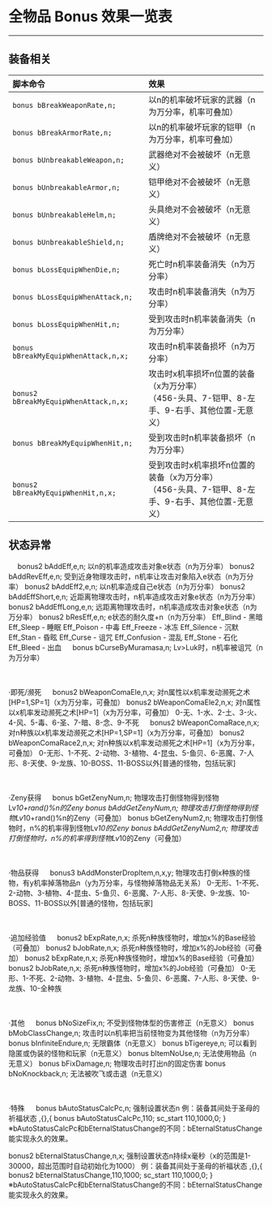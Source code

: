 # 全物品 Bonus 效果一览表

------


## 装备相关

| 脚本命令 | 效果 |
|:--------|:-----|
| `bonus bBreakWeaponRate,n;` | 以n的机率破坏玩家的武器（n为万分率，机率可叠加） |
| `bonus bBreakArmorRate,n;` | 以n的机率破坏玩家的铠甲（n为万分率，机率可叠加） |
| `bonus bUnbreakableWeapon,n;` | 武器绝对不会被破坏（n无意义） |
| `bonus bUnbreakableArmor,n;` | 铠甲绝对不会被破坏（n无意义） |
| `bonus bUnbreakableHelm,n;` | 头具绝对不会被破坏（n无意义） |
| `bonus bUnbreakableShield,n;` | 盾牌绝对不会被破坏（n无意义） |
| `bonus bLossEquipWhenDie,n;` | 死亡时n机率装备消失（n为万分率） |
| `bonus bLossEquipWhenAttack,n;` | 攻击时n机率装备消失（n为万分率） |
| `bonus bLossEquipWhenHit,n;` | 受到攻击时n机率装备消失（n为万分率） |
| `bonus bBreakMyEquipWhenAttack,n,x;` | 攻击时n机率装备损坏（n为万分率）
| `bonus2 bBreakMyEquipWhenAttack,n,x;` | 攻击时x机率损坏n位置的装备（x为万分率）<br/>（456-头具、7-铠甲、8-左手、9-右手、其他位置-无意义） |
| `bonus bBreakMyEquipWhenHit,n;` | 受到攻击时n机率装备损坏（n为万分率） |
| `bonus2 bBreakMyEquipWhenHit,n,x;` | 受到攻击时x机率损坏n位置的装备（x为万分率）<br/>（456-头具、7-铠甲、8-左手、9-右手、其他位置-无意义） |


## 状态异常
　
bonus2 bAddEff,e,n;	以n的机率造成攻击对象e状态（n为万分率）
bonus2 bAddRevEff,e,n;	受到近身物理攻击时，n机率让攻击对象陷入e状态（n为万分率）
bonus2 bAddEff2,e,n;	以n机率造成自己e状态（n为万分率）
bonus2 bAddEffShort,e,n;	近距离物理攻击时，n机率造成攻击对象e状态（n为万分率）
bonus2 bAddEffLong,e,n;	远距离物理攻击时，n机率造成攻击对象e状态（n为万分率）
bonus2 bResEff,e,n;	e状态的耐久度+n（n为万分率）
Eff_Blind     - 黑暗
Eff_Sleep     - 睡眠
Eff_Poison    - 中毒
Eff_Freeze    - 冰冻
Eff_Silence   - 沉默
Eff_Stan      - 昏眩
Eff_Curse     - 诅咒
Eff_Confusion - 混乱
Eff_Stone     - 石化
Eff_Bleed     - 出血
　
bonus bCurseByMuramasa,n;	Lv>Luk时，n机率被诅咒（n为万分率）
　

　

·即死/濒死
　
bonus2 bWeaponComaEle,n,x;	对n属性以x机率发动濒死之术[HP=1,SP=1]（x为万分率，可叠加）
bonus2 bWeaponComaEle2,n,x;	对n属性以x机率发动濒死之术[HP=1]（x为万分率，可叠加）
0-无、1-水、2-土、3-火、4-风、5-毒、6-圣、7-暗、8-念、9-不死
　
bonus2 bWeaponComaRace,n,x;	对n种族以x机率发动濒死之术[HP=1,SP=1]（x为万分率，可叠加）
bonus2 bWeaponComaRace2,n,x;	对n种族以x机率发动濒死之术[HP=1]（x为万分率，可叠加）
0-无形、1-不死、2-动物、3-植物、4-昆虫、5-鱼贝、6-恶魔、7-人形、8-天使、9-龙族、10-BOSS、11-BOSS以外[普通的怪物，包括玩家]
　

　

·Zeny获得
　
bonus bGetZenyNum,n;	物理攻击打倒怪物得到怪物Lv*10+rand()%n的Zeny
bonus bAddGetZenyNum,n;	物理攻击打倒怪物得到怪物Lv*10+rand()%n的Zeny（可叠加）
bonus bGetZenyNum2,n;	物理攻击打倒怪物时，n%的机率得到怪物Lv*10的Zeny
bonus bAddGetZenyNum2,n;	物理攻击打倒怪物时，n%的机率得到怪物Lv*10的Zeny（可叠加）
　

　

·物品获得
　
bonus3 bAddMonsterDropItem,n,x,y;	物理攻击打倒x种族的怪物，有y机率掉落物品n（y为万分率，与怪物掉落物品无关系）
0-无形、1-不死、2-动物、3-植物、4-昆虫、5-鱼贝、6-恶魔、7-人形、8-天使、9-龙族、10-BOSS、11-BOSS以外[普通的怪物，包括玩家]
　

　

·追加经验值
　
bonus2 bExpRate,n,x;	杀死n种族怪物时，增加x%的Base经验（可叠加）
bonus2 bJobRate,n,x;	杀死n种族怪物时，增加x%的Job经验（可叠加）
bonus2 bExpRate,n,x;	杀死n种族怪物时，增加x%的Base经验（可叠加）
bonus2 bJobRate,n,x;	杀死n种族怪物时，增加x%的Job经验（可叠加）
0-无形、1-不死、2-动物、3-植物、4-昆虫、5-鱼贝、6-恶魔、7-人形、8-天使、9-龙族、10-全种族
　

　

·其他
　
bonus bNoSizeFix,n;	不受到怪物体型的伤害修正（n无意义）
bonus bMobClassChange,n;	攻击时以n机率把当前怪物变为其他怪物（n为万分率）
bonus bInfiniteEndure,n;	无限霸体（n无意义）
bonus bTigereye,n;	可以看到隐匿或伪装的怪物和玩家（n无意义）
bonus bItemNoUse,n;	无法使用物品（n无意义）
bonus bFixDamage,n;	物理攻击时打出n的固定伤害
bonus bNoKnockback,n;	无法被吹飞或击退（n无意义）
　

　

·特殊
　
bonus bAutoStatusCalcPc,n;	强制设置状态n
        例：装备其间处于圣母的祈福状态
        ,{},{ bonus bAutoStatusCalcPc,110; sc_start 110,1000,0; }
        ※bAutoStatusCalcPc和bEternalStatusChange的不同：bEternalStatusChange能实现永久的效果。

bonus2 bEternalStatusChange,n,x;	强制设置状态n持续x毫秒（x的范围是1-30000，超出范围时自动初始化为1000）
        例：装备其间处于圣母的祈福状态
        ,{},{ bonus2 bEternalStatusChange,110,1000; sc_start 110,1000,0; }
        ※bAutoStatusCalcPc和bEternalStatusChange的不同：bEternalStatusChange能实现永久的效果。